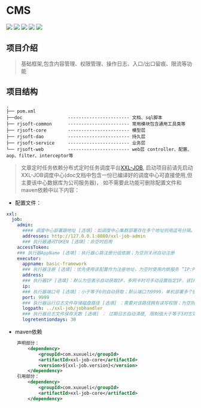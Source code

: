 # CMS

![](https://img.shields.io/badge/Spring%20Boot-2.3.10.RELEASE-green) ![](https://img.shields.io/badge/Spring%20Security-2.3.10.RELEASE-green) ![](https://img.shields.io/badge/Redis-5.0.7-red) ![](https://img.shields.io/badge/MyBatis--Plus-3.3.1-yellow) ![](https://img.shields.io/badge/JWT-0.9.1-yellowgreen)



## 项目介绍

> 基础框架,包含内容管理、权限管理、操作日志、入口/出口留痕、限流等功能



## 项目结构

```
.
├── pom.xml
├──doc                 ----------------------- 文档、sql脚本
├── rjsoft-common      ----------------------- 常用模块包含通用工具类等
├── rjsoft-core        ----------------------- 模型层
├── rjsoft-dao         ----------------------- 持久层
├── rjsoft-service     ----------------------- 业务层
└── rjsoft-web         ----------------------- web层 controller、配置、aop、filter、interceptor等
```



> 文章定时任务依赖分布式定时任务调度平台[XXL-JOB](https://www.xuxueli.com/xxl-job/), 启动项目前请先启动XXL-JOB调度中心(doc文档中包含一份已编译好的调度中心可直接使用,但主要该中心数据库为公司服务器)， 如不需要此功能可删除配置文件和maven依赖中以下内容：

- 配置文件：

```yml
xxl:
  job:
    admin:
      #### 调度中心部署跟地址 [选填]：如调度中心集群部署存在多个地址则用逗号分隔。执行器将会使用该地址进行"执行器心跳注册"和"任务结果回调"；为空则关闭自动注册；
      addresses: http://127.0.0.1:8080/xxl-job-admin
      ### 执行器通讯TOKEN [选填]：非空时启用
    accessToken:
    ### 执行器AppName [选填]：执行器心跳注册分组依据；为空则关闭自动注册
    executor:
      appname: basic-framework
      ### 执行器注册 [选填]：优先使用该配置作为注册地址，为空时使用内嵌服务 ”IP:PORT“ 作为注册地址。从而更灵活的支持容器类型执行器动态IP和动态映射端口问题。
      address:
      ### 执行器IP [选填]：默认为空表示自动获取IP，多网卡时可手动设置指定IP，该IP不会绑定Host仅作为通讯实用；地址信息用于 "执行器注册" 和 "调度中心请求并触发任务"；
      ip:
      ### 执行器端口号 [选填]：小于等于0则自动获取；默认端口为9999，单机部署多个执行器时，注意要配置不同执行器端口
      port: 9999
      ### 执行器运行日志文件存储磁盘路径 [选填] ：需要对该路径拥有读写权限；为空则使用默认路径；
      logpath: ../xxl-job/jobhandler
      ### 执行器日志文件保存天数 [选填] ： 过期日志自动清理, 限制值大于等于3时生效; 否则, 如-1, 关闭自动清理功能；
      logretentiondays: 30
```

- maven依赖
```xml
    声明部分：
        <dependency>
            <groupId>com.xuxueli</groupId>
            <artifactId>xxl-job-core</artifactId>
            <version>${xxl-job.version}</version>
        </dependency>
    引用部分：
        <dependency>
            <groupId>com.xuxueli</groupId>
            <artifactId>xxl-job-core</artifactId>
        </dependency>
```



